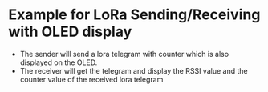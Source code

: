 # Example for LoRa Sending/Receiving with OLED display
- The sender will send a lora telegram with counter which is also displayed on the OLED.
- The receiver will get the telegram and display the RSSI value and the counter value of the received lora telegram
